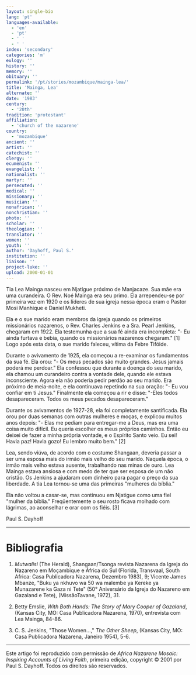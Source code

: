 ```yaml
---
layout: single-bio
lang: 'pt'
languages-available:
  - 'en'
  - 'pt'
  - ' '
  - ' '
index: 'secondary'
categories: 'm'
eulogy: ''
history: ''
memory: ''
obituary: ''
permalink: '/pt/stories/mozambique/mainga-lea/'
title: 'Mainga, Lea'
alternate: ''
date: '1983'
century:
  - '20th'
tradition: 'protestant'
affiliation:
  - 'church of the nazarene'
country:
  - 'mozambique'
ancient: ''
artist: ''
catechist: ''
clergy: ''
ecumenist: ''
evangelist: ''
nationalist: ''
martyr: ''
persecuted: ''
medical: ''
missionary: ''
musician: ''
nonafrican: ''
nonchristian: ''
photo: ''
scholar: ''
theologian: ''
translator: ''
women: ''
youth: ''
author: 'Dayhoff, Paul S.'
institution: ''
liaison: ''
project-luke: ''
upload: 2000-01-01
---
```



Tia Lea Mainga nasceu em Njatigue próximo de Manjacaze. Sua mãe era uma curandeira. O Rev. Noé Mainga era seu primo. Ela arrependeu-se por primeira vez em 1920 e os líderes de sua igreja nessa época eram o Pastor Mosi Manhique e Daniel Mukheti.

Ela e o sue marido eram membros da igreja quando os primeiros missionários nazarenos, o Rev. Charles Jenkins e a Sra. Pearl Jenkins, chegaram em 1922. Ela testemunha que a sua fé ainda era incompleta: "- Eu ainda furtava e bebia, quando os missionários nazarenos chegaram." [1] Logo após esta data, o sue marido faleceu, vítima da Febre Tifóide.

Durante o avivamento de 1925, ela começou a re-examinar os fundamentos da sua fé. Ela orou: "- Os meus pecados são muito grandes. Jesus jamais poderá me perdoar." Ela confessou que durante a doença do seu marido, ela chamou um curandeiro contra a vontade dele, quando ele estava inconsciente.  Agora ela não poderia pedir perdão ao seu marido. Era próximo de meia-noite, e ela continuava repetindo na sua oração: "- Eu vou confiar em ti Jesus." Finalmente ela começou a rir e disse: "-Eles todos desapareceram. Todos os meus pecados desapareceram."

Durante os avivamentos de 1927-28, ela foi completamente santificada. Ela orou por duas semanas com outras mulheres e moças, e explicou muitos anos depois: "- Elas me pediam para entregar-me a Deus, mas era uma coisa muito difícil. Eu queria escolher os meus próprios caminhos. Então eu deixei de fazer a minha própria vontade, e o Espírito Santo veio. Eu sei! Havia paz! Havia gozo! Eu lembro muito bem." [2]

Lea, sendo viúva, de acordo com o costume Shangaan, deveria passar a ser uma esposa mais do irmão mais velho do seu marido. Naquela época, o irmão mais velho estava ausente, trabalhando nas minas de ouro. Lea Mainga estava ansiosa e com medo de ter que ser esposa de um não cristão. Os Jenkins a ajudaram com dinheiro para pagar o preço da sua liberdade. A tia Lea tornou-se uma das primeiras "mulheres da bíblia."

Ela não voltou a casar-se, mas continuou em Njatigue como uma fiel "mulher da bíblia." Freqüentemente o seu rosto ficava molhado com lágrimas, ao aconselhar e orar com os fiéis. [3]

Paul S. Dayhoff

---

# Bibliografia

1. *Mutwalisi* (The Herald), Shangaan/Tsonga revista Nazarena da Igreja do Nazareno em Moçambique e África do Sul (Florida, Transvaal, South Africa: Casa Publicadora Nazarena, Dezembro 1983), 9; Vicente James Mbanze, "Buku ya nkhuvo wa 50 wa malembe ya Kereke ya Munazarene ka Gaza ni Tete" (50° Aniversário da Igreja do Nazareno em  Gazaland e Tete), (MissãoTavane, 1972), 31.

2. Betty Emslie, *With Both Hands: The Story of Mary Cooper of Gazaland*, (Kansas City, MO: Casa Publicadora Nazarena, 1970), entrevista com  Lea Mainga, 84-86.

3. C. S. Jenkins, "Those Women...," *The Other Sheep*, (Kansas City, MO: Casa Publicadora Nazarena, Janeiro 1954), 5-6.

---

Este artigo foi reproduzido com permissão de *Africa Nazarene Mosaic: Inspiring Accounts of Living Faith*, primeira edição, copyright © 2001 por Paul S. Dayhoff. Todos os direitos são reservados.